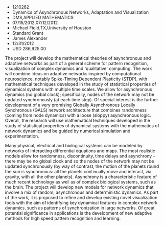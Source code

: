 
* 1210262
* Dynamics of Asynchronous Networks, Adaptation and Visualization
* DMS,APPLIED MATHEMATICS
* 07/15/2012,07/12/2012
* Michael Field,TX,University of Houston
* Standard Grant
* James Alexander
* 12/31/2012
* USD 286,925.00

The project will develop the mathematical theories of asynchronous and adaptive
networks as part of a general scheme for pattern recognition, visualization of
complex dynamics and 'qualitative' computing. The work will combine ideas on
adaptive networks inspired by computational neuroscience, notably Spike-Timing
Dependent Plasticity (STDP), with mathematical techniques developed in the study
of statistical properties of dynamical systems with multiple time scales. We
allow for asynchronous dynamics (no global clock); specifically, nodes of the
network may not be updated synchronously (at each time step). Of special
interest is the further development of a very promising Globally Asynchronous
Locally Synchronous (GALS) network architecture that combines randomness (coming
from node dynamics) with a loose (sloppy) asynchronous logic. Overall, the
research will use mathematical techniques developed in the study of statistical
properties of dynamical systems with the mathematics of network dynamics and be
guided by numerical simulation and experimentation.

Many physical, electrical and biological systems can be modeled by networks of
interacting differential equations and maps. The most realistic models allow for
randomness, discontinuity, time delays and asynchrony - there may be no global
clock and so the nodes of the network may not be updated synchronously (by way
of contrast, the motion of the planets round the sun is synchronous: all the
planets continually move and interact, via gravity, with all the other planets).
Asynchrony is a characteristic feature of much recent technology as well as of
complex biological systems, such as the brain. The project will develop new
models for network dynamics that involve a mix of random, asynchronous and
deterministic dynamics. As part of the work, it is proposed to refine and
develop existing novel visualization tools with the aim of identifying key
dynamical features in complex network dynamics, such as patterns of
synchronization in large networks. Of great potential significance in
applications is the development of new adaptive methods for high speed pattern
recognition and learning.
